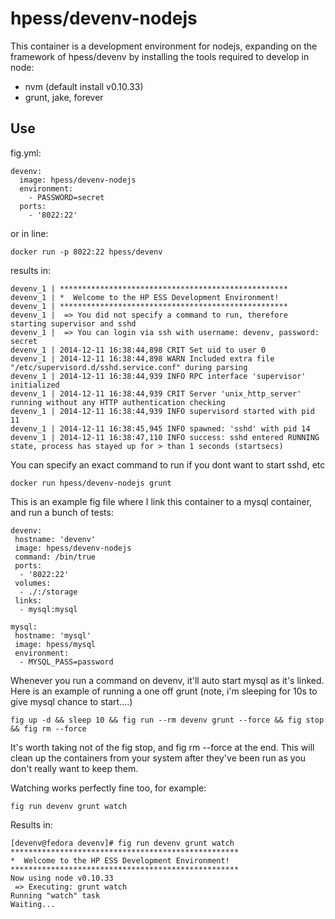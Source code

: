 # hpess/devenv-nodejs
This container is a development environment for nodejs, expanding on the framework of hpess/devenv by installing the tools required to develop in node:
 - nvm (default install v0.10.33)
 - grunt, jake, forever

## Use
fig.yml:
```
devenv:
  image: hpess/devenv-nodejs
  environment:
    - PASSWORD=secret
  ports:
    - '8022:22'
```
or in line:
```
docker run -p 8022:22 hpess/devenv
```
results in:
```
devenv_1 | ***************************************************
devenv_1 | *  Welcome to the HP ESS Development Environment!  
devenv_1 | ***************************************************
devenv_1 |  => You did not specify a command to run, therefore starting supervisor and sshd
devenv_1 |  => You can login via ssh with username: devenv, password: secret
devenv_1 | 2014-12-11 16:38:44,898 CRIT Set uid to user 0
devenv_1 | 2014-12-11 16:38:44,898 WARN Included extra file "/etc/supervisord.d/sshd.service.conf" during parsing
devenv_1 | 2014-12-11 16:38:44,939 INFO RPC interface 'supervisor' initialized
devenv_1 | 2014-12-11 16:38:44,939 CRIT Server 'unix_http_server' running without any HTTP authentication checking
devenv_1 | 2014-12-11 16:38:44,939 INFO supervisord started with pid 11
devenv_1 | 2014-12-11 16:38:45,945 INFO spawned: 'sshd' with pid 14
devenv_1 | 2014-12-11 16:38:47,110 INFO success: sshd entered RUNNING state, process has stayed up for > than 1 seconds (startsecs)
```
You can specify an exact command to run if you dont want to start sshd, etc
```
docker run hpess/devenv-nodejs grunt
```
This is an example fig file where I link this container to a mysql container, and run a bunch of tests:
```
devenv:
 hostname: 'devenv'
 image: hpess/devenv-nodejs
 command: /bin/true
 ports: 
  - '8022:22'
 volumes: 
  - ./:/storage
 links:
  - mysql:mysql

mysql:
 hostname: 'mysql'
 image: hpess/mysql
 environment:
  - MYSQL_PASS=password
```
Whenever you run a command on devenv, it'll auto start mysql as it's linked.
Here is an example of running a one off grunt (note, i'm sleeping for 10s to give mysql chance to start....)
```
fig up -d && sleep 10 && fig run --rm devenv grunt --force && fig stop && fig rm --force
```
It's worth taking not of the fig stop, and fig rm --force at the end.  This will clean up the containers from your system after they've been run as you don't really want to keep them.

Watching works perfectly fine too, for example:
```
fig run devenv grunt watch
```
Results in:
```
[devenv@fedora devenv]# fig run devenv grunt watch
***************************************************
*  Welcome to the HP ESS Development Environment!  
***************************************************
Now using node v0.10.33
 => Executing: grunt watch
Running "watch" task
Waiting...
```
